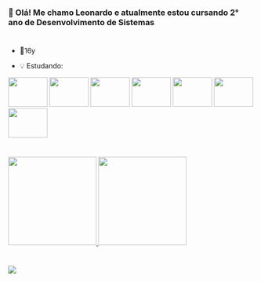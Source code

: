 ### 👋 Olá! Me chamo Leonardo e atualmente estou cursando 2° ano de Desenvolvimento de Sistemas
#

- 🎉16y

- 💡 Estudando:
<div style="display: inline_block">
  <img height="60" width="80" src="https://cdn.jsdelivr.net/gh/devicons/devicon/icons/html5/html5-original.svg" />
  <img height="60" width="80" src="https://cdn.jsdelivr.net/gh/devicons/devicon/icons/css3/css3-original.svg" />
  <img height="60" width="80" src="https://cdn.jsdelivr.net/gh/devicons/devicon/icons/python/python-original.svg" />
  <img height="60" width="80" src="https://cdn.jsdelivr.net/gh/devicons/devicon/icons/mysql/mysql-original.svg" />
  <img height="60" width="80" src="https://cdn.jsdelivr.net/gh/devicons/devicon/icons/php/php-original.svg" />
  <img height="60" width="80" src="https://cdn.jsdelivr.net/gh/devicons/devicon/icons/csharp/csharp-original.svg" />
  <img height="60" width="80" src="https://cdn.jsdelivr.net/gh/devicons/devicon/icons/arduino/arduino-original.svg" />
</div>

#

<div>
  <a href="https://github.com/GaMa404">
  <img height="180em" src="https://github-readme-stats.vercel.app/api?username=GaMa404&show_icons=true&theme=dracula&include_all_commits=true&count_private=true" />
  <img height="180em" src="https://github-readme-stats.vercel.app/api/top-langs/?username=GaMa404&layout=compact&langs_count=16&theme=dracula" />
</div>

#
  
  <div> 
    <img src="https://i.pinimg.com/originals/b4/e3/71/b4e371619042d1e80918d09904e90f7d.gif">
  </div
  
  
  
